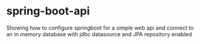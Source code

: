 # spring-boot-api
Showing how to configure springboot for a simple web api and connect to an in memory database with jdbc datasource and JPA repository enabled
